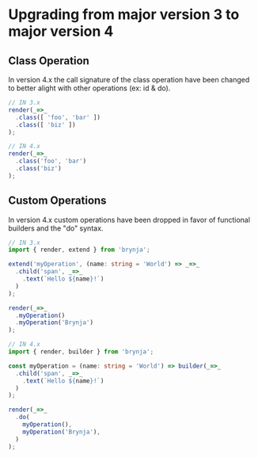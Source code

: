 # Upgrading from major version 3 to major version 4

## Class Operation

In version 4.x the call signature of the class operation have been changed to better alight with other operations (ex: id & do).

```ts
// IN 3.x
render(_=>_
  .class([ 'foo', 'bar' ])
  .class([ 'biz' ])
);

// IN 4.x
render(_=>_
  .class('foo', 'bar')
  .class('biz')
);
```

## Custom Operations

In version 4.x custom operations have been dropped in favor of functional builders and the "do" syntax.

```ts
// IN 3.x
import { render, extend } from 'brynja';

extend('myOperation', (name: string = 'World') => _=>_
  .child('span', _=>_
    .text(`Hello ${name}!`)
  )
);

render(_=>_
  .myOperation()
  .myOperation('Brynja')
);

// IN 4.x
import { render, builder } from 'brynja';

const myOperation = (name: string = 'World') => builder(_=>_
  .child('span', _=>_
    .text(`Hello ${name}!`)
  )
);

render(_=>_
  .do(
    myOperation(),
    myOperation('Brynja'),
  )
);
```
